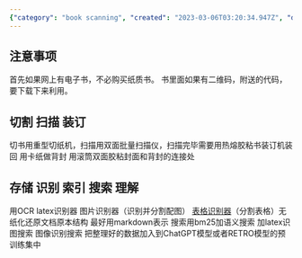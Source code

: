 ```yaml
---
{"category": "book scanning", "created": "2023-03-06T03:20:34.947Z", "date": "2023-03-06 03:20:34", "description": "This article discusses the process of batch scanning and learning books, including tips on cutting, scanning, binding, and storing. It also covers recognizing content using OCR and latex recognition tools, indexing, searching for content, and utilizing BM25 search and visual recognition to restore the original structure in markdown format. The article suggests adding organized data to ChatGPT or RETRO models' pre-trained datasets.", "modified": "2023-03-06T15:23:05.130Z", "tags": ["book scanning", "batch scanning", "learning books", "dual-sided scanner", "book binding machine", "OCR recognition", "latex recognition"], "title": "批量扫描书 批量学习理解全流程"}
---
```

## 注意事项
首先如果网上有电子书，不必购买纸质书。
书里面如果有二维码，附送的代码，要下载下来利用。
## 切割 扫描 装订
切书用重型切纸机，扫描用双面批量扫描仪，扫描完毕需要用热熔胶粘书装订机装回 用卡纸做背封 用滚筒双面胶粘封面和背封的连接处
## 存储 识别 索引 搜索 理解
用OCR latex识别器 图片识别器（识别并分割配图） [表格识别器](https://aistudio.baidu.com/aistudio/projectdetail/5631155?channelType=0&channel=0)（分割表格）无纸化还原文档原本结构 最好用markdown表示
搜索用bm25加语义搜索 加latex识图搜索 图像识别搜索
把整理好的数据加入到ChatGPT模型或者RETRO模型的预训练集中